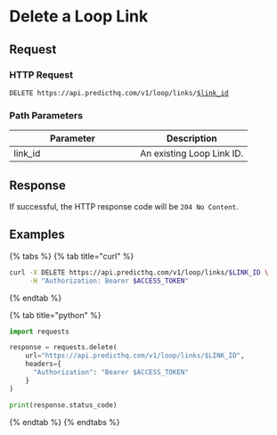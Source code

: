 # Delete a Loop Link

## Request

### HTTP Request

<pre class="language-apacheconf"><code class="lang-apacheconf">DELETE https://api.predicthq.com/v1/loop/links/<a data-footnote-ref href="#user-content-fn-1">$link_id</a>
</code></pre>

### Path Parameters

<table><thead><tr><th width="211">Parameter</th><th>Description</th></tr></thead><tbody><tr><td>link_id</td><td>An existing Loop Link ID.</td></tr></tbody></table>

## Response

If successful, the HTTP response code will be `204 No Content`.

## Examples

{% tabs %}
{% tab title="curl" %}
```bash
curl -X DELETE https://api.predicthq.com/v1/loop/links/$LINK_ID \
     -H "Authorization: Bearer $ACCESS_TOKEN"
```
{% endtab %}

{% tab title="python" %}
```python
import requests

response = requests.delete(
    url="https://api.predicthq.com/v1/loop/links/$LINK_ID",
    headers={
      "Authorization": "Bearer $ACCESS_TOKEN"
    }
)

print(response.status_code)
```
{% endtab %}
{% endtabs %}

[^1]: An existing Loop Link ID.
